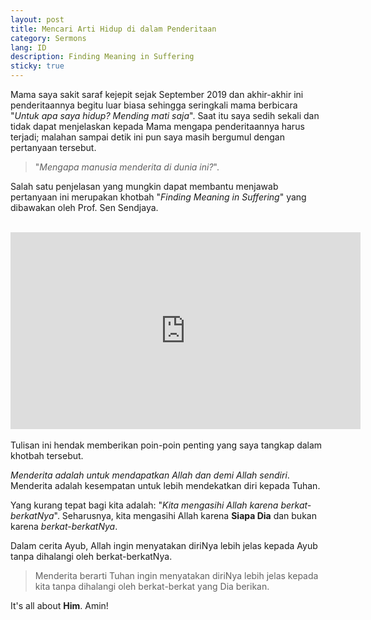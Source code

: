 ```yaml
---
layout: post
title: Mencari Arti Hidup di dalam Penderitaan
category: Sermons
lang: ID
description: Finding Meaning in Suffering
sticky: true
---
```

Mama saya sakit saraf kejepit sejak September 2019 dan akhir-akhir ini penderitaannya begitu luar biasa sehingga seringkali mama berbicara "_Untuk apa saya hidup? Mending mati saja_". Saat itu saya sedih sekali dan tidak dapat menjelaskan kepada Mama mengapa penderitaannya harus terjadi; malahan sampai detik ini pun saya masih bergumul dengan pertanyaan tersebut.

> "_Mengapa manusia menderita di dunia ini?_". 

Salah satu penjelasan yang mungkin dapat membantu menjawab pertanyaan ini merupakan khotbah "_Finding Meaning in Suffering_" yang dibawakan oleh Prof. Sen Sendjaya.     
<br/>     

<div style="text-align: center">
	<iframe width="560" height="315" src="https://www.youtube.com/embed/VzG9liydbbc" frameborder="0" allow="accelerometer; autoplay; encrypted-media; gyroscope; picture-in-picture" allowfullscreen></iframe>
</div>

<br/>
Tulisan ini hendak memberikan poin-poin penting yang saya tangkap dalam khotbah tersebut.

_Menderita adalah untuk mendapatkan Allah dan demi Allah sendiri_. Menderita adalah kesempatan untuk lebih mendekatkan diri kepada Tuhan. 

Yang kurang tepat bagi kita adalah: "_Kita mengasihi Allah karena berkat-berkatNya_". Seharusnya, kita mengasihi Allah karena **Siapa Dia** dan bukan karena _berkat-berkatNya_.   

Dalam cerita Ayub, Allah ingin menyatakan diriNya lebih jelas kepada Ayub tanpa dihalangi oleh berkat-berkatNya.

> Menderita berarti Tuhan ingin menyatakan diriNya lebih jelas kepada kita tanpa dihalangi oleh berkat-berkat yang Dia berikan.

It's all about **Him**. Amin!
